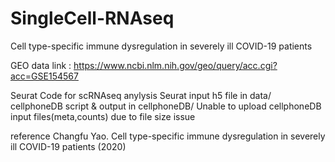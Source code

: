 # SingleCell-RNAseq

Cell type-specific immune dysregulation in severely ill COVID-19 patients

GEO data link : https://www.ncbi.nlm.nih.gov/geo/query/acc.cgi?acc=GSE154567


Seurat Code for scRNAseq anylysis
Seurat input h5 file in data/
cellphoneDB script & output in cellphoneDB/
Unable to upload cellphoneDB input files(meta,counts) due to file size issue

reference
Changfu Yao. Cell type-specific immune dysregulation in severely ill COVID-19 patients (2020) 
